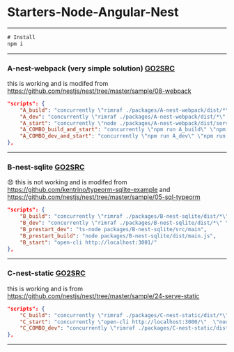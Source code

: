 # Starters-Node-Angular-Nest

----

```cmd
# Install
npm i
```
----

### A-nest-webpack (very simple solution) [GO2SRC](https://github.com/CisSasGot/Starters-Node-Angular-Nest/tree/master/packages/A-nest-webpack)
this is working and is modifed from https://github.com/nestjs/nest/tree/master/sample/08-webpack
```JSON
"scripts": {
    "A_build": "concurrently \"rimraf ./packages/A-nest-webpack/dist/*\" \"webpack --config packages/A-nest-webpack/webpack.config.js\"",
    "A_dev": "concurrently \"rimraf ./packages/A-nest-webpack/dist/*\" \"webpack --config packages/A-nest-webpack/webpack.config.js --watch\"",
    "A_start": "concurrently \"node ./packages/A-nest-webpack/dist/server\" \"open-cli http://localhost:3000/\"",
    "A_COMBO_build_and_start": "concurrently \"npm run A_build\" \"npm run A_start\"",
    "A_COMBO_dev_and_start": "concurrently \"npm run A_dev\" \"npm run A_start\""
},
```
----

### B-nest-sqlite [GO2SRC](https://github.com/CisSasGot/Starters-Node-Angular-Nest/tree/master/packages/B-nest-sqlite)
:angry: this is not working and is modifed from https://github.com/kentrino/typeorm-sqlite-example and https://github.com/nestjs/nest/tree/master/sample/05-sql-typeorm
```JSON
"scripts": {
    "B_build": "concurrently \"rimraf ./packages/B-nest-sqlite/dist/*\" \"rimraf ./packages/B-nest-sqlite/data/*\"  \"tsc -p packages/B-nest-sqlite/tsconfig.build.json\"",
    "B_dev": "concurrently \"rimraf ./packages/B-nest-sqlite/dist/*\" \"rimraf ./packages/B-nest-sqlite/data/*\"  \"ts-node packages/B-nest-sqlite/src/main\"",
    "B_prestart_dev": "ts-node packages/B-nest-sqlite/src/main",
    "B_prestart_build": "node packages/B-nest-sqlite/dist/main.js",
    "B_start": "open-cli http://localhost:3001/"
},
```
----
### C-nest-static [GO2SRC](https://github.com/CisSasGot/Starters-Node-Angular-Nest/tree/master/packages/C-nest-static)
this is working and is from https://github.com/nestjs/nest/tree/master/sample/24-serve-static

```JSON
"scripts": {
    "C_build": "concurrently \"rimraf ./packages/C-nest-static/dist/*\"  \"tsc -p packages/C-nest-static/tsconfig.build.json\"",
    "C_start": "concurrently \"open-cli http://localhost:3000/\"  \"node packages/C-nest-static/dist/main.js\"",
    "C_COMBO_dev": "concurrently \"rimraf ./packages/C-nest-static/dist/*\" \"open-cli http://localhost:3000/\" \"ts-node -p packages/C-nest-static/src/main\" "
},
```
----
